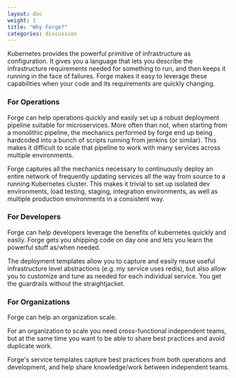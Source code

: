 ```yaml
---
layout: doc
weight: 1
title: "Why Forge?"
categories: discussion
---
```


Kubernetes provides the powerful primitive of infrastructure as
configuration. It gives you a language that lets you describe the
infrastructure requirements needed for something to run, and then
keeps it running in the face of failures.
Forge makes it easy to leverage these capabilities when your code and
its requirements are quickly changing.

### For Operations
Forge can help operations quickly and easily set up a robust
deployment pipeline suitable for microservices. More often than not,
when starting from a monolithic pipeline, the mechanics performed by
forge end up being hardcoded into a bunch of scripts running from
jenkins (or similar). This makes it difficult to scale that pipeline
to work with many services across multiple environments.

Forge captures all the mechanics necessary to continuously deploy an
entire network of frequently updating services all the way from source
to a running Kubernetes cluster. This makes it trivial to set up
isolated dev environments, load testing, staging, integration
environments, as well as multiple production environments in a
consistent way.

### For Developers
Forge can help developers leverage the benefits of kubernetes quickly
and easily. Forge gets you shipping code on day one and lets you learn
the powerful stuff as/when needed.

The deployment templates allow you to capture and easily reuse useful
infrastructure level abstractions (e.g. my service uses redis), but
also allow you to customize and tune as needed for each individual
service. You get the guardrails without the straightjacket.

### For Organizations
Forge can help an organization scale.

For an organization to scale you need cross-functional independent
teams, but at the same time you want to be able to share best
practices and avoid duplicate work.

Forge's service templates capture best practices from both operations
and development, and help share knowledge/work between independent
teams.
